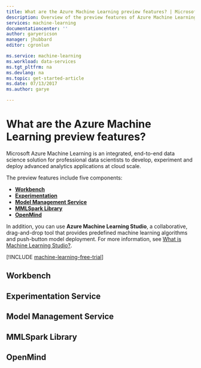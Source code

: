 ```yaml
---
title: What are the Azure Machine Learning preview features? | Microsoft Docs
description: Overview of the preview features of Azure Machine Learning, an integrated, end-to-end data science solution for professional data scientists to develop, experiment and deploy advanced analytics applications at cloud scale.
services: machine-learning
documentationcenter: ''
author: garyericson
manager: jhubbard
editor: cgronlun

ms.service: machine-learning
ms.workload: data-services
ms.tgt_pltfrm: na
ms.devlang: na
ms.topic: get-started-article
ms.date: 07/13/2017
ms.author: garye

---
```

# What are the Azure Machine Learning preview features?

Microsoft Azure Machine Learning is an integrated, end-to-end data science solution for professional data scientists to develop, experiment and deploy advanced analytics applications at cloud scale.

The preview features include five components:
- [**Workbench**](#workbench)
- [**Experimentation**](#experimentation-service)
- [**Model Management Service**](#model-management-service)
- [**MMLSpark Library**](#mmlspark-library)
- [**OpenMind**](#openmind)

In addition, you can use **Azure Machine Learning Studio**, a collaborative, drag-and-drop tool that provides predefined machine learning algorithms and push-button model deployment. For more information, see [What is Machine Learning Studio?](../studio/what-is-ml-studio.md).

[!INCLUDE [machine-learning-free-trial](../../../includes/machine-learning-free-trial.md)]

## Workbench

## Experimentation Service

## Model Management Service

## MMLSpark Library

## OpenMind
